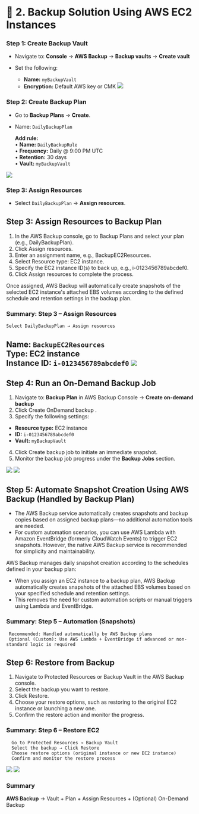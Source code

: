 # 🔹 2. Backup Solution Using AWS EC2 Instances

### Step 1: Create Backup Vault
- Navigate to: **Console** → **AWS Backup** → **Backup vaults** → **Create vault**

- Set the following:
  - **Name:** `myBackupVault`
  - **Encryption:** Default AWS key or CMK
![](./Photos/aws/aws-1.jpeg)
### Step 2: Create Backup Plan
- Go to **Backup Plans** → **Create**.
- Name: `DailyBackupPlan`
  
  **Add rule:**  
• **Name:** `DailyBackupRule`  
• **Frequency:** Daily @ 9:00 PM UTC  
• **Retention:** 30 days  
• **Vault:** `myBackupVault`
  
![](./Photos/aws/aws-2.jpeg)
### Step 3: Assign Resources

- Select `DailyBackupPlan` → **Assign resources**.
## Step 3: Assign Resources to Backup Plan

1. In the AWS Backup console, go to Backup Plans and select your plan (e.g., DailyBackupPlan).
2. Click Assign resources.
3. Enter an assignment name, e.g., BackupEC2Resources.
4. Select Resource type: EC2 instance.
5. Specify the EC2 instance ID(s) to back up, e.g., i-0123456789abcdef0.
6. Click Assign resources to complete the process.

Once assigned, AWS Backup will automatically create snapshots of the selected EC2 instance's attached EBS volumes according to the defined schedule and retention settings in the backup plan.

### Summary: Step 3 – Assign Resources

    Select DailyBackupPlan → Assign resources

**Name:** `BackupEC2Resources`  
**Type:** EC2 instance  
**Instance ID:** `i-0123456789abcdef0`
![](./Photos/aws/aws-3.jpeg)
---

## Step 4: Run an On-Demand Backup Job
1. Navigate to: **Backup Plan** in AWS Backup Console → **Create on-demand backup**
2. Click Create OnDemand backup .
3. Specify the following settings:
  - **Resource type:** EC2 instance  
  - **ID:** `i-0123456789abcdef0`  
  - **Vault:** `myBackupVault`
4. Click Create backup job to initiate an immediate snapshot.
5. Monitor the backup job progress under the **Backup Jobs** section.  

![](./Photos/aws/aws-4.jpeg)
![](./Photos/aws/aws-5.jpeg)

## Step 5: Automate Snapshot Creation Using AWS Backup (Handled by Backup Plan)
- The AWS Backup service automatically creates snapshots and backup copies based on assigned backup plans—no additional automation tools are needed.
- For custom automation scenarios, you can use AWS Lambda with Amazon EventBridge (formerly CloudWatch Events) to trigger EC2 snapshots. However, the native AWS Backup service is recommended for simplicity and maintainability.

AWS Backup manages daily snapshot creation according to the schedules defined in your backup plan:
- When you assign an EC2 instance to a backup plan, AWS Backup automatically creates snapshots of the attached EBS volumes based on your specified schedule and retention settings.
- This removes the need for custom automation scripts or manual triggers using Lambda and EventBridge.
### Summary: Step 5 – Automation (Snapshots)
     Recommended: Handled automatically by AWS Backup plans
     Optional (Custom): Use AWS Lambda + EventBridge if advanced or non-standard logic is required

## Step 6: Restore from Backup
1. Navigate to Protected Resources or Backup Vault in the AWS Backup console.
2. Select the backup you want to restore.
3. Click Restore.
4. Choose your restore options, such as restoring to the original EC2 instance or launching a new one.
5. Confirm the restore action and monitor the progress.
 
 ###  Summary: Step 6 – Restore EC2
      Go to Protected Resources → Backup Vault
      Select the backup → Click Restore
      Choose restore options (original instance or new EC2 instance)
      Confirm and monitor the restore process

![](./Photos/aws/aws-6.jpeg)
![](./Photos/aws/aws-7.jpeg)

### Summary
**AWS Backup** → Vault + Plan + Assign Resources + (Optional) On-Demand Backup
